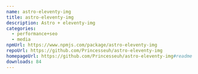 ```yaml
---
name: astro-eleventy-img
title: astro-eleventy-img
description: Astro + eleventy-img
categories:
  - performance+seo
  - media
npmUrl: https://www.npmjs.com/package/astro-eleventy-img
repoUrl: https://github.com/Princesseuh/astro-eleventy-img
homepageUrl: https://github.com/Princesseuh/astro-eleventy-img#readme
downloads: 84
---
```

